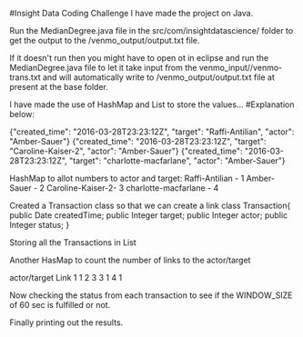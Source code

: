#Insight Data Coding Challenge
I have made the project on Java.

Run the MedianDegree.java file in the src/com/insightdatascience/ folder to get the output to the /venmo_output/output.txt file.

If it doesn't run then you might have to open ot in eclipse and run the MedianDegree.java file to let it take input from the venmo_input//venmo-trans.txt and will automatically write to /venmo_output/output.txt file at present at the base folder.

I have made the use of HashMap and List to store the values...
#Explanation below:

{"created_time": "2016-03-28T23:23:12Z", "target": "Raffi-Antilian", "actor": "Amber-Sauer"}
{"created_time": "2016-03-28T23:23:12Z", "target": "Caroline-Kaiser-2", "actor": "Amber-Sauer"}
{"created_time": "2016-03-28T23:23:12Z", "target": "charlotte-macfarlane", "actor": "Amber-Sauer"}

HashMap to allot numbers to actor and target:
Raffi-Antilian   -  1
Amber-Sauer      -  2
Caroline-Kaiser-2-  3
charlotte-macfarlane - 4

Created a Transaction class so that we can create a link
class Transaction{
	public Date createdTime;
	public Integer target;
	public Integer actor;
	public Integer status;
}

Storing all the Transactions in List<Transaction>

Another HasMap to count the number of links to the actor/target

actor/target    Link
1		1
2		3
3		1
4		1

Now checking the status from each transaction to see if the WINDOW_SIZE of 60 sec is fulfilled or not.

Finally printing out the results.
